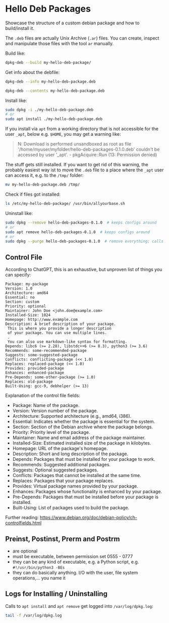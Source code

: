 # Hello Deb Packages
Showcase the structure of a custom debian package and how to build/install it.

The `.deb` files are actually Unix Archive (`.ar`) files. You can create, inspect and manipulate
those files with the tool `ar` manually.

Build like:
```bash
dpkg-deb --build my-hello-deb-package/
```

Get info about the debfile:
```bash
dpkg-deb --info my-hello-deb-package.deb

dpkg-deb --contents my-hello-deb-package.deb
```

Install like:
```bash
sudo dpkg -i ./my-hello-deb-package.deb
# or
sudo apt install ./my-hello-deb-package.deb
```

If you install via `apt` from a working directory that is not accessible for the user `_apt`, below
e.g. `$HOME`, you may get a warning like:

> N: Download is performed unsandboxed as root as file
> '/home/myuser/myfolder/hello-deb-packages-0.1.0.deb' couldn't be accessed by user '_apt'. -
> pkgAcquire::Run (13: Permission denied)

The stuff gets still installed.
If you want to get rid of this warning, the probably easiest way ist to move the `.deb` file to a
place where the `_apt` user can access it, e.g. to the `/tmp/` folder:
```bash
mv my-hello-deb-package.deb /tmp/
```

Check if files got installed:
```bash
ls /etc/my-hello-deb-package/ /usr/bin/allyourbase.sh
```

Uninstall like:
```bash
sudo dpkg --remove hello-deb-packages-0.1.0  # keeps configs around
# or
sudo apt remove hello-deb-packages-0.1.0  # keeps configs around
# or
sudo dpkg --purge hello-deb-packages-0.1.0  # remove everything; calls `postrm` twice!
```


## Control File
According to ChatGPT, this is an exhaustive, but unproven list of things you can specify:
```
Package: my-package
Version: 1.0
Architecture: amd64
Essential: no
Section: custom
Priority: optional
Maintainer: John Doe <john.doe@example.com>
Installed-Size: 1024
Homepage: http://www.example.com
Description: A brief description of your package.
 This is where you provide a longer description
 of your package. You can use multiple lines.
 .
 You can also use markdown-like syntax for formatting.
Depends: libc6 (>= 2.28), libstdc++6 (>= 8.3), python3 (>= 3.6)
Recommends: some-recommended-package
Suggests: some-suggested-package
Conflicts: conflicting-package (<< 1.0)
Replaces: replaced-package (<< 1.0)
Provides: provided-package
Enhances: enhanced-package
Pre-Depends: some-other-package (>= 1.0)
Replaces: old-package
Built-Using: gcc-9, debhelper (>= 13)
```

Explanation of the control file fields:
- Package: Name of the package.
- Version: Version number of the package.
- Architecture: Supported architecture (e.g., amd64, i386).
- Essential: Indicates whether the package is essential for the system.
- Section: Section of the Debian archive where the package belongs.
- Priority: Priority level of the package.
- Maintainer: Name and email address of the package maintainer.
- Installed-Size: Estimated installed size of the package in kilobytes.
- Homepage: URL of the package's homepage.
- Description: Short and long description of the package.
- Depends: Packages that must be installed for your package to work.
- Recommends: Suggested additional packages.
- Suggests: Optional suggested packages.
- Conflicts: Packages that cannot be installed at the same time.
- Replaces: Packages that your package replaces.
- Provides: Virtual package names provided by your package.
- Enhances: Packages whose functionality is enhanced by your package.
- Pre-Depends: Packages that must be installed before your package is installed.
- Built-Using: List of packages used to build the package.


Further reading: https://www.debian.org/doc/debian-policy/ch-controlfields.html


## Preinst, Postinst, Prerm and Postrm
- are optional
- must be executable, between permission set 0555 - 0777
- they can be any kind of executable, e.g. a Python script, e.g. `#!/usr/bin/python3 -BEs`
- they can do basically anything. I/O with the user, file system operations,... you name it


## Logs for Installing / Uninstalling
Calls to `apt install` and `apt remove` get logged into `/var/log/dpkg.log`:
```bash
tail -f /var/log/dpkg.log
```
